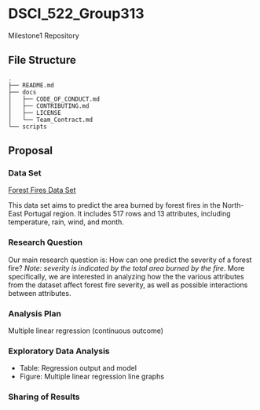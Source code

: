 # DSCI_522_Group313
Milestone1 Repository

## File Structure

```
.
├── README.md
├── docs
│   ├── CODE_OF_CONDUCT.md
│   ├── CONTRIBUTING.md
│   ├── LICENSE
│   └── Team_Contract.md
└── scripts
```


## Proposal

### Data Set
[Forest Fires Data Set](https://archive.ics.uci.edu/ml/datasets/Forest+Fires)

This data set aims to predict the area burned by forest fires in the North-East Portugal region. It includes 517 rows and 13 attributes, including temperature, rain, wind, and month. 

### Research Question

Our main research question is: How can one predict the severity of a forest fire? *Note: severity is indicated by the total area burned by the fire*. More specifically, we are interested in analyzing how the the various attributes from the dataset affect forest fire severity, as well as possible interactions between attributes.

### Analysis Plan

Multiple linear regression (continuous outcome)

### Exploratory Data Analysis 
- Table: Regression output and model
- Figure: Multiple linear regression line graphs

### Sharing of Results
